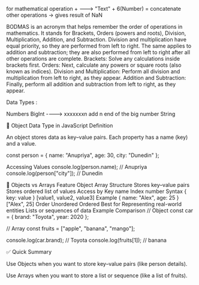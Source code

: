 for mathematical operation +  ---> "Text" + 6(Number) = concatenate 
other operations -> gives result of NaN


BODMAS is an acronym that helps remember the order of operations in mathematics. It stands for Brackets, Orders (powers and roots), Division, Multiplication, Addition, and Subtraction. Division and multiplication have equal priority, so they are performed from left to right. The same applies to addition and subtraction; they are also performed from left to right after all other operations are complete. 
Brackets: Solve any calculations inside brackets first.
Orders: Next, calculate any powers or square roots (also known as indices).
Division and Multiplication: Perform all division and multiplication from left to right, as they appear.
Addition and Subtraction: Finally, perform all addition and subtraction from left to right, as they appear. 


Data Types :

Numbers 
BigInt   ----> xxxxxxxn add n end of the big number
String


🧩 Object Data Type in JavaScript
Definition

An object stores data as key–value pairs.
Each property has a name (key) and a value.

const person = {
  name: "Anupriya",
  age: 30,
  city: "Dunedin"
};

Accessing Values
console.log(person.name);     // Anupriya
console.log(person["city"]);  // Dunedin

🔄 Objects vs Arrays
Feature	Object	Array
Structure	Stores key–value pairs	Stores ordered list of values
Access by	Key name	Index number
Syntax	{ key: value }	[value1, value2, value3]
Example	{ name: "Alex", age: 25 }	["Alex", 25]
Order	Unordered	Ordered
Best for	Representing real-world entities	Lists or sequences of data
Example Comparison
// Object
const car = {
  brand: "Toyota",
  year: 2020
};

// Array
const fruits = ["apple", "banana", "mango"];

console.log(car.brand);   // Toyota
console.log(fruits[1]);   // banana

✅ Quick Summary

Use Objects when you want to store key–value pairs (like person details).

Use Arrays when you want to store a list or sequence (like a list of fruits).
